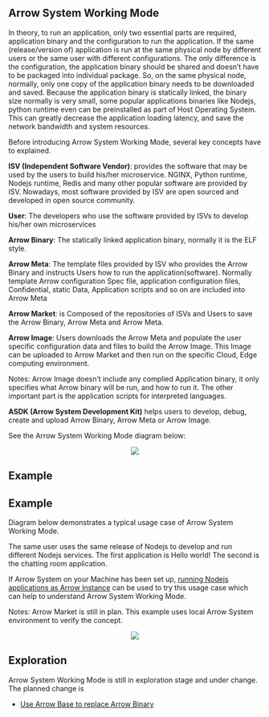 ## Arrow System Working Mode 

In theory, to run an application, only two essential parts are required, application binary and the configuration to run the application. If the same (release/version of) application is run at the same physical node by different users or the same user with different configurations. The only difference is the configuration, the application binary should be shared and doesn’t have to be packaged into individual package. So, on the same physical node, normally, only one copy of the application binary needs to be downloaded and saved. Because the application binary is statically linked, the binary size normally is very small, some popular applications binaries like Nodejs, python runtime even can be preinstalled as part of Host Operating System. This can greatly decrease the application loading latency, and save the network bandwidth and system resources. 

Before introducing Arrow System Working Mode, several key concepts have to explained. 

**ISV (Independent Software Vendor)**: provides the software that may be used by the users to build his/her microservice. NGINX, Python runtime, Nodejs runtime, Redis and many other popular software are provided by ISV. Nowadays, most software provided by ISV are open sourced and developed in open source community. 

**User**: The developers who use the software provided by ISVs to develop his/her own microservices 

**Arrow Binary**: The statically linked application binary, normally it is the ELF style.  

**Arrow Meta**: The template files provided by ISV who provides the Arrow Binary and instructs Users how to run the application(software). Normally template Arrow configuration Spec file, application configuration files, Confidential, static Data, Application scripts and so on are included into Arrow Meta  

**Arrow Market**: is Composed of the repositories of ISVs and Users to save the Arrow Binary, Arrow Meta and Arrow Meta. 

**Arrow Image**: Users downloads the Arrow Meta and populate the user specific configuration data and files to build the Arrow Image. This Image can be uploaded to Arrow Market and then run on the specific Cloud, Edge computing environment. 

Notes: Arrow Image doesn’t include any complied Application binary, it only specifies what Arrow binary will be run, and how to run it. The other important part is the application scripts for interpreted languages.   

**ASDK (Arrow System Development Kit)** helps users to develop, debug, create and upload Arrow Binary, Arrow Meta or Arrow Image.  

See the Arrow System Working Mode diagram below: 

<p align="center"> 

  <img src="https://github.com/Walnux/Arrow_Documents/blob/master/images/ArrowWorkingMode.png"> 

</p> 


## Example 

## Example 

Diagram below demonstrates a typical usage case of Arrow System Working Mode. 

The same user uses the same release of Nodejs to develop and run different Nodejs services. The first application is Hello world! The second is the chatting room application. 

If Arrow System on your Machine has been set up, [running Nodejs applications as Arrow Instance]() can be used to try this usage case which can help to understand Arrow System Working Mode. 

Notes: Arrow Market is still in plan. This example uses local Arrow System environment to verify the concept.       

 <p align="center"> 

  <img src="https://github.com/Walnux/Arrow_Documents/blob/master/images/ArrowWorkingModeExample.png"> 

</p> 

## Exploration

Arrow System Working Mode is still in exploration stage and under change.
The planned change is
- [Use Arrow Base to replace Arrow Binary ](https://github.com/Walnux/ArrowDocuments/issues/2)
